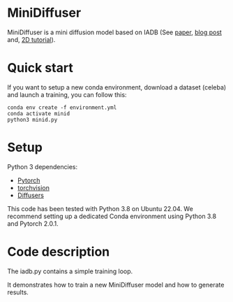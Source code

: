 # MiniDiffuser

MiniDiffuser is a mini diffusion model based on IADB (See [paper](https://arxiv.org/abs/2305.03486), [blog post](https://ggx-research.github.io/publication/2023/05/10/publication-iadb.html) and, [2D tutorial](https://tchambon.github.io/posts/iadb-2Da/)).
<br />

# Quick start

If you want to setup a new conda environment, download a dataset (celeba) and launch a training, you can follow this:

```
conda env create -f environment.yml
conda activate minid
python3 minid.py
```

# Setup

Python 3 dependencies:

- [Pytorch](https://pytorch.org/)
- [torchvision](https://pytorch.org/)
- [Diffusers](https://github.com/huggingface/diffusers)

This code has been tested with Python 3.8 on Ubuntu 22.04. We recommend setting up a dedicated Conda environment using Python 3.8 and Pytorch 2.0.1.

# Code description

The iadb.py contains a simple training loop.

It demonstrates how to train a new MiniDiffuser model and how to generate results.
